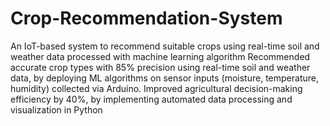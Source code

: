 # Crop-Recommendation-System
An IoT-based system to recommend suitable crops using real-time soil and weather data processed with machine learning algorithm 
Recommended accurate crop types with 85% precision using real-time soil and weather data, by deploying ML algorithms on sensor inputs (moisture, temperature, humidity) collected via Arduino.
Improved agricultural decision-making efficiency by 40%, by implementing automated data processing and visualization in Python

